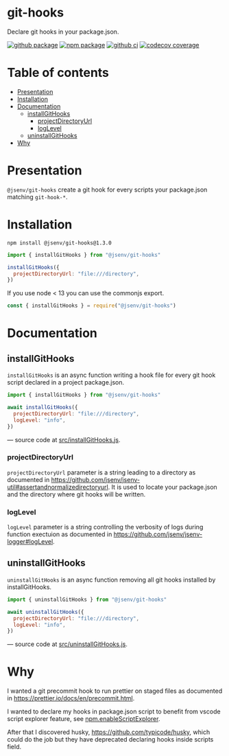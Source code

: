 # git-hooks

Declare git hooks in your package.json.

[![github package](https://img.shields.io/github/package-json/v/jsenv/jsenv-git-hooks.svg?logo=github&label=package)](https://github.com/jsenv/jsenv-git-hooks/packages)
[![npm package](https://img.shields.io/npm/v/@jsenv/git-hooks.svg?logo=npm&label=package)](https://www.npmjs.com/package/@jsenv/git-hooks)
[![github ci](https://github.com/jsenv/jsenv-git-hooks/workflows/ci/badge.svg)](https://github.com/jsenv/jsenv-git-hooks/actions?workflow=ci)
[![codecov coverage](https://codecov.io/gh/jsenv/jsenv-git-hooks/branch/master/graph/badge.svg)](https://codecov.io/gh/jsenv/jsenv-git-hooks)

# Table of contents

- [Presentation](#Presentation)
- [Installation](#Installation)
- [Documentation](#Documentation)
  - [installGitHooks](#installGitHooks)
    - [projectDirectoryUrl](#projectDirectoryUrl)
    - [logLevel](#logLevel)
  - [uninstallGitHooks](#uninstallGitHooks)
- [Why](#Why)

# Presentation

`@jsenv/git-hooks` create a git hook for every scripts your package.json matching `git-hook-*`.

# Installation

```console
npm install @jsenv/git-hooks@1.3.0
```

```js
import { installGitHooks } from "@jsenv/git-hooks"

installGitHooks({
  projectDirectoryUrl: "file:///directory",
})
```

If you use node < 13 you can use the commonjs export.

```js
const { installGitHooks } = require("@jsenv/git-hooks")
```

# Documentation

## installGitHooks

`installGitHooks` is an async function writing a hook file for every git hook script declared in a project package.json.

```js
import { installGitHooks } from "@jsenv/git-hooks"

await installGitHooks({
  projectDirectoryUrl: "file:///directory",
  logLevel: "info",
})
```

— source code at [src/installGitHooks.js](./src/installGitHooks.js).

### projectDirectoryUrl

`projectDirectoryUrl` parameter is a string leading to a directory as documented in https://github.com/jsenv/jsenv-util#assertandnormalizedirectoryurl. It is used to locate your package.json and the directory where git hooks will be written.

### logLevel

`logLevel` parameter is a string controlling the verbosity of logs during function exectuion as documented in https://github.com/jsenv/jsenv-logger#logLevel.

## uninstallGitHooks

`uninstallGitHooks` is an async function removing all git hooks installed by installGitHooks.

```js
import { uninstallGitHooks } from "@jsenv/git-hooks"

await uninstallGitHooks({
  projectDirectoryUrl: "file:///directory",
  logLevel: "info",
})
```

— source code at [src/uninstallGitHooks.js](./src/uninstallGitHooks.js).

# Why

I wanted a git precommit hook to run prettier on staged files as documented in https://prettier.io/docs/en/precommit.html.

I wanted to declare my hooks in package.json script to benefit from vscode script explorer feature, see [npm.enableScriptExplorer](https://code.visualstudio.com/docs/getstarted/tips-and-tricks#_run-npm-scripts-as-tasks-from-the-explorer).

After that I discovered husky, https://github.com/typicode/husky, which could do the job but they have deprecated declaring hooks inside scripts field.
